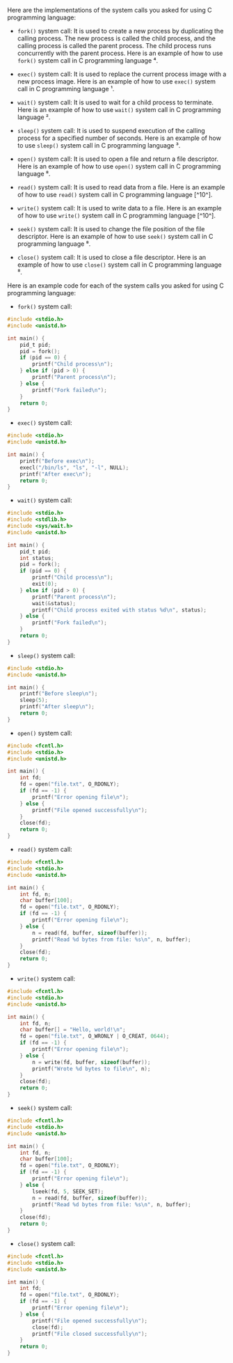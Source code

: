 Here are the implementations of the system calls you asked for using C programming language:

- `fork()` system call: It is used to create a new process by duplicating the calling process. The new process is called the child process, and the calling process is called the parent process. The child process runs concurrently with the parent process. Here is an example of how to use `fork()` system call in C programming language ⁴.

- `exec()` system call: It is used to replace the current process image with a new process image. Here is an example of how to use `exec()` system call in C programming language ¹.

- `wait()` system call: It is used to wait for a child process to terminate. Here is an example of how to use `wait()` system call in C programming language ².

- `sleep()` system call: It is used to suspend execution of the calling process for a specified number of seconds. Here is an example of how to use `sleep()` system call in C programming language ³.

- `open()` system call: It is used to open a file and return a file descriptor. Here is an example of how to use `open()` system call in C programming language ⁸.

- `read()` system call: It is used to read data from a file. Here is an example of how to use `read()` system call in C programming language [^10^].

- `write()` system call: It is used to write data to a file. Here is an example of how to use `write()` system call in C programming language [^10^].

- `seek()` system call: It is used to change the file position of the file descriptor. Here is an example of how to use `seek()` system call in C programming language ⁸.

- `close()` system call: It is used to close a file descriptor. Here is an example of how to use `close()` system call in C programming language ⁸.


Here is an example code for each of the system calls you asked for using C programming language:

- `fork()` system call:
```c
#include <stdio.h>
#include <unistd.h>

int main() {
    pid_t pid;
    pid = fork();
    if (pid == 0) {
        printf("Child process\n");
    } else if (pid > 0) {
        printf("Parent process\n");
    } else {
        printf("Fork failed\n");
    }
    return 0;
}
```

- `exec()` system call:
```c
#include <stdio.h>
#include <unistd.h>

int main() {
    printf("Before exec\n");
    execl("/bin/ls", "ls", "-l", NULL);
    printf("After exec\n");
    return 0;
}
```

- `wait()` system call:
```c
#include <stdio.h>
#include <stdlib.h>
#include <sys/wait.h>
#include <unistd.h>

int main() {
    pid_t pid;
    int status;
    pid = fork();
    if (pid == 0) {
        printf("Child process\n");
        exit(0);
    } else if (pid > 0) {
        printf("Parent process\n");
        wait(&status);
        printf("Child process exited with status %d\n", status);
    } else {
        printf("Fork failed\n");
    }
    return 0;
}
```

- `sleep()` system call:
```c
#include <stdio.h>
#include <unistd.h>

int main() {
    printf("Before sleep\n");
    sleep(5);
    printf("After sleep\n");
    return 0;
}
```

- `open()` system call:
```c
#include <fcntl.h>
#include <stdio.h>
#include <unistd.h>

int main() {
    int fd;
    fd = open("file.txt", O_RDONLY);
    if (fd == -1) {
        printf("Error opening file\n");
    } else {
        printf("File opened successfully\n");
    }
    close(fd);
    return 0;
}
```

- `read()` system call:
```c
#include <fcntl.h>
#include <stdio.h>
#include <unistd.h>

int main() {
    int fd, n;
    char buffer[100];
    fd = open("file.txt", O_RDONLY);
    if (fd == -1) {
        printf("Error opening file\n");
    } else {
        n = read(fd, buffer, sizeof(buffer));
        printf("Read %d bytes from file: %s\n", n, buffer);
    }
    close(fd);
    return 0;
}
```

- `write()` system call:
```c
#include <fcntl.h>
#include <stdio.h>
#include <unistd.h>

int main() {
    int fd, n;
    char buffer[] = "Hello, world!\n";
    fd = open("file.txt", O_WRONLY | O_CREAT, 0644);
    if (fd == -1) {
        printf("Error opening file\n");
    } else {
        n = write(fd, buffer, sizeof(buffer));
        printf("Wrote %d bytes to file\n", n);
    }
    close(fd);
    return 0;
}
```

- `seek()` system call:
```c
#include <fcntl.h>
#include <stdio.h>
#include <unistd.h>

int main() {
    int fd, n;
    char buffer[100];
    fd = open("file.txt", O_RDONLY);
    if (fd == -1) {
        printf("Error opening file\n");
    } else {
        lseek(fd, 5, SEEK_SET);
        n = read(fd, buffer, sizeof(buffer));
        printf("Read %d bytes from file: %s\n", n, buffer);
    }
    close(fd);
    return 0;
}
```

- `close()` system call:
```c
#include <fcntl.h>
#include <stdio.h>
#include <unistd.h>

int main() {
    int fd;
    fd = open("file.txt", O_RDONLY);
    if (fd == -1) {
        printf("Error opening file\n");
    } else {
        printf("File opened successfully\n");
        close(fd);
        printf("File closed successfully\n");
    }
    return 0;
}
```  
